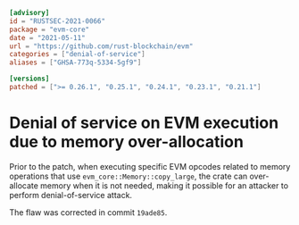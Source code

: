 ```toml
[advisory]
id = "RUSTSEC-2021-0066"
package = "evm-core"
date = "2021-05-11"
url = "https://github.com/rust-blockchain/evm"
categories = ["denial-of-service"]
aliases = ["GHSA-773q-5334-5gf9"]

[versions]
patched = [">= 0.26.1", "0.25.1", "0.24.1", "0.23.1", "0.21.1"]
```

# Denial of service on EVM execution due to memory over-allocation

Prior to the patch, when executing specific EVM opcodes related
to memory operations that use `evm_core::Memory::copy_large`, the
crate can over-allocate memory when it is not needed, making it
possible for an attacker to perform denial-of-service attack.

The flaw was corrected in commit `19ade85`.
